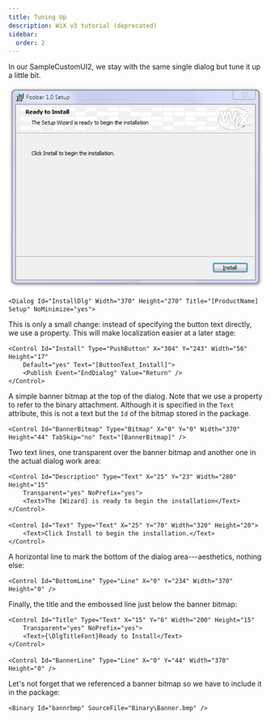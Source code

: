 ```yaml
---
title: Tuning Up
description: WiX v3 tutorial (deprecated)
sidebar:
  order: 2
---
```


In our SampleCustomUI2, we stay with the same single dialog but tune it up a little bit.

![InstallDlg screenshot](../CustomWelcome.png)

    <Dialog Id="InstallDlg" Width="370" Height="270" Title="[ProductName] Setup" NoMinimize="yes">

This is only a small change: instead of specifying the button text directly, we use a property. This will make localization easier at a later stage:

    <Control Id="Install" Type="PushButton" X="304" Y="243" Width="56" Height="17"
        Default="yes" Text="[ButtonText_Install]">
        <Publish Event="EndDialog" Value="Return" />
    </Control>

A simple banner bitmap at the top of the dialog. Note that we use a property to refer to the binary attachment. Although it is specified in the `Text` attribute, this is not a text but the `Id` of the bitmap stored in the package.

    <Control Id="BannerBitmap" Type="Bitmap" X="0" Y="0" Width="370" Height="44" TabSkip="no" Text="[BannerBitmap]" />

Two text lines, one transparent over the banner bitmap and another one in the actual dialog work area:

    <Control Id="Description" Type="Text" X="25" Y="23" Width="280" Height="15"
        Transparent="yes" NoPrefix="yes">
        <Text>The [Wizard] is ready to begin the installation</Text>
    </Control>

    <Control Id="Text" Type="Text" X="25" Y="70" Width="320" Height="20">
        <Text>Click Install to begin the installation.</Text>
    </Control>

A horizontal line to mark the bottom of the dialog area---aesthetics, nothing else:

    <Control Id="BottomLine" Type="Line" X="0" Y="234" Width="370" Height="0" />

Finally, the title and the embossed line just below the banner bitmap:

    <Control Id="Title" Type="Text" X="15" Y="6" Width="200" Height="15"
        Transparent="yes" NoPrefix="yes">
        <Text>{\DlgTitleFont}Ready to Install</Text>
    </Control>

    <Control Id="BannerLine" Type="Line" X="0" Y="44" Width="370" Height="0" />

Let's not forget that we referenced a banner bitmap so we have to include it in the package:

    <Binary Id="bannrbmp" SourceFile="Binary\Banner.bmp" />
